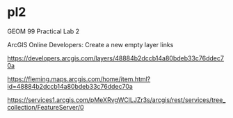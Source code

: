 # pl2
GEOM 99 Practical Lab 2

ArcGIS Online Developers: Create a new empty layer links

https://developers.arcgis.com/layers/48884b2dccb14a80bdeb33c76ddec70a

https://fleming.maps.arcgis.com/home/item.html?id=48884b2dccb14a80bdeb33c76ddec70a

https://services1.arcgis.com/pMeXRvgWClLJZr3s/arcgis/rest/services/tree_collection/FeatureServer/0
